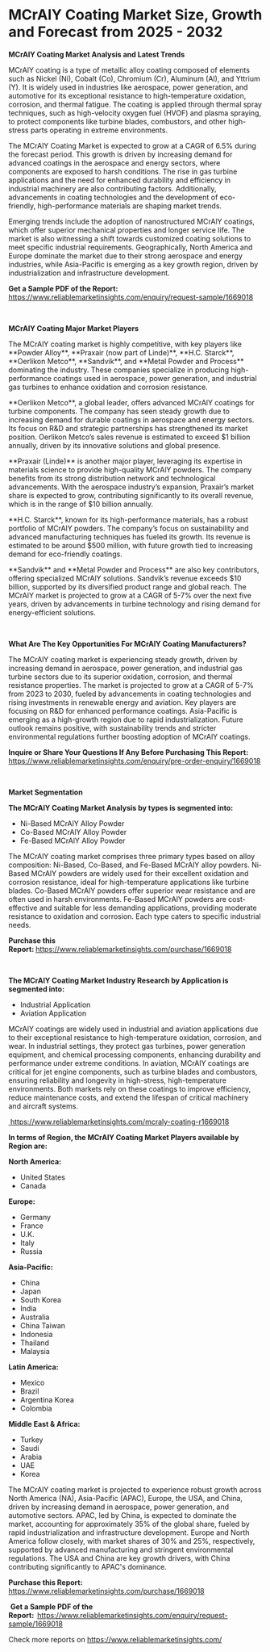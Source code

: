 <p><h1>MCrAlY Coating Market Size, Growth and Forecast from 2025 - 2032</h1></p><p><strong>MCrAlY Coating Market Analysis and Latest Trends</strong></p>
<p><p>MCrAlY coating is a type of metallic alloy coating composed of elements such as Nickel (Ni), Cobalt (Co), Chromium (Cr), Aluminum (Al), and Yttrium (Y). It is widely used in industries like aerospace, power generation, and automotive for its exceptional resistance to high-temperature oxidation, corrosion, and thermal fatigue. The coating is applied through thermal spray techniques, such as high-velocity oxygen fuel (HVOF) and plasma spraying, to protect components like turbine blades, combustors, and other high-stress parts operating in extreme environments.</p><p>The MCrAlY Coating Market is expected to grow at a CAGR of 6.5% during the forecast period. This growth is driven by increasing demand for advanced coatings in the aerospace and energy sectors, where components are exposed to harsh conditions. The rise in gas turbine applications and the need for enhanced durability and efficiency in industrial machinery are also contributing factors. Additionally, advancements in coating technologies and the development of eco-friendly, high-performance materials are shaping market trends.</p><p>Emerging trends include the adoption of nanostructured MCrAlY coatings, which offer superior mechanical properties and longer service life. The market is also witnessing a shift towards customized coating solutions to meet specific industrial requirements. Geographically, North America and Europe dominate the market due to their strong aerospace and energy industries, while Asia-Pacific is emerging as a key growth region, driven by industrialization and infrastructure development.</p></p>
<p><strong>Get a Sample PDF of the Report:&nbsp;</strong> <a href="https://www.reliablemarketinsights.com/enquiry/request-sample/1669018?utm_campaign=1937&utm_medium=2&utm_source=Github&utm_content=ia&utm_term=26012025&utm_id=mcraly-coating">https://www.reliablemarketinsights.com/enquiry/request-sample/1669018</a></p>
<p>&nbsp;</p>
<p><strong>MCrAlY Coating Major Market Players</strong></p>
<p><p>The MCrAlY coating market is highly competitive, with key players like **Powder Alloy**, **Praxair (now part of Linde)**, **H.C. Starck**, **Oerlikon Metco**, **Sandvik**, and **Metal Powder and Process** dominating the industry. These companies specialize in producing high-performance coatings used in aerospace, power generation, and industrial gas turbines to enhance oxidation and corrosion resistance.</p><p>**Oerlikon Metco**, a global leader, offers advanced MCrAlY coatings for turbine components. The company has seen steady growth due to increasing demand for durable coatings in aerospace and energy sectors. Its focus on R&D and strategic partnerships has strengthened its market position. Oerlikon Metco’s sales revenue is estimated to exceed $1 billion annually, driven by its innovative solutions and global presence.</p><p>**Praxair (Linde)** is another major player, leveraging its expertise in materials science to provide high-quality MCrAlY powders. The company benefits from its strong distribution network and technological advancements. With the aerospace industry’s expansion, Praxair’s market share is expected to grow, contributing significantly to its overall revenue, which is in the range of $10 billion annually.</p><p>**H.C. Starck**, known for its high-performance materials, has a robust portfolio of MCrAlY powders. The company’s focus on sustainability and advanced manufacturing techniques has fueled its growth. Its revenue is estimated to be around $500 million, with future growth tied to increasing demand for eco-friendly coatings.</p><p>**Sandvik** and **Metal Powder and Process** are also key contributors, offering specialized MCrAlY solutions. Sandvik’s revenue exceeds $10 billion, supported by its diversified product range and global reach. The MCrAlY market is projected to grow at a CAGR of 5-7% over the next five years, driven by advancements in turbine technology and rising demand for energy-efficient solutions.</p></p>
<p>&nbsp;</p>
<p><strong>What Are The Key Opportunities For MCrAlY Coating Manufacturers?</strong></p>
<p><p>The MCrAlY coating market is experiencing steady growth, driven by increasing demand in aerospace, power generation, and industrial gas turbine sectors due to its superior oxidation, corrosion, and thermal resistance properties. The market is projected to grow at a CAGR of 5-7% from 2023 to 2030, fueled by advancements in coating technologies and rising investments in renewable energy and aviation. Key players are focusing on R&D for enhanced performance coatings. Asia-Pacific is emerging as a high-growth region due to rapid industrialization. Future outlook remains positive, with sustainability trends and stricter environmental regulations further boosting adoption of MCrAlY coatings.</p></p>
<p><strong>Inquire or Share Your Questions If Any Before Purchasing This Report:</strong> <a href="https://www.reliablemarketinsights.com/enquiry/pre-order-enquiry/1669018?utm_campaign=1937&utm_medium=2&utm_source=Github&utm_content=ia&utm_term=26012025&utm_id=mcraly-coating">https://www.reliablemarketinsights.com/enquiry/pre-order-enquiry/1669018</a></p>
<p>&nbsp;</p>
<p><strong>Market Segmentation</strong></p>
<p><strong>The MCrAlY Coating Market Analysis by types is segmented into:</strong></p>
<p><ul><li>Ni-Based MCrAlY Alloy Powder</li><li>Co-Based MCrAlY Alloy Powder</li><li>Fe-Based MCrAlY Alloy Powder</li></ul></p>
<p><p>The MCrAlY coating market comprises three primary types based on alloy composition: Ni-Based, Co-Based, and Fe-Based MCrAlY alloy powders. Ni-Based MCrAlY powders are widely used for their excellent oxidation and corrosion resistance, ideal for high-temperature applications like turbine blades. Co-Based MCrAlY powders offer superior wear resistance and are often used in harsh environments. Fe-Based MCrAlY powders are cost-effective and suitable for less demanding applications, providing moderate resistance to oxidation and corrosion. Each type caters to specific industrial needs.</p></p>
<p><strong>Purchase this Report:&nbsp;</strong><a href="https://www.reliablemarketinsights.com/purchase/1669018?utm_campaign=1937&utm_medium=2&utm_source=Github&utm_content=ia&utm_term=26012025&utm_id=mcraly-coating">https://www.reliablemarketinsights.com/purchase/1669018</a></p>
<p>&nbsp;</p>
<p><strong>The MCrAlY Coating Market Industry Research by Application is segmented into:</strong></p>
<p><ul><li>Industrial Application</li><li>Aviation Application</li></ul></p>
<p><p>MCrAlY coatings are widely used in industrial and aviation applications due to their exceptional resistance to high-temperature oxidation, corrosion, and wear. In industrial settings, they protect gas turbines, power generation equipment, and chemical processing components, enhancing durability and performance under extreme conditions. In aviation, MCrAlY coatings are critical for jet engine components, such as turbine blades and combustors, ensuring reliability and longevity in high-stress, high-temperature environments. Both markets rely on these coatings to improve efficiency, reduce maintenance costs, and extend the lifespan of critical machinery and aircraft systems.</p></p>
<p><a href="https://www.reliablemarketinsights.com/mcraly-coating-r1669018?utm_campaign=1937&utm_medium=2&utm_source=Github&utm_content=ia&utm_term=26012025&utm_id=mcraly-coating">&nbsp;https://www.reliablemarketinsights.com/mcraly-coating-r1669018</a></p>
<p><strong>In terms of Region, the MCrAlY Coating Market Players available by Region are:</strong></p>
<p>
    <p> <strong> North America: </strong>
        <ul>
            <li>United States</li>
            <li>Canada</li>
        </ul>
        </p> 
    <p> <strong> Europe: </strong>
        <ul>
            <li>Germany</li>
            <li>France</li>
            <li>U.K.</li>
            <li>Italy</li>
            <li>Russia</li>
        </ul>
        </p> 
    <p> <strong> Asia-Pacific: </strong>
        <ul>
            <li>China</li>
            <li>Japan</li>
            <li>South Korea</li>
            <li>India</li>
            <li>Australia</li>
            <li>China Taiwan</li>
            <li>Indonesia</li>
            <li>Thailand</li>
            <li>Malaysia</li>
        </ul>
        </p> 
    <p> <strong> Latin America: </strong>
        <ul>
            <li>Mexico</li>
            <li>Brazil</li>
            <li>Argentina Korea</li>
            <li>Colombia</li>
        </ul>
        </p> 
    <p> <strong> Middle East & Africa: </strong>
        <ul>
            <li>Turkey</li>
            <li>Saudi</li>
            <li>Arabia</li>
            <li>UAE</li>
            <li>Korea</li>
        </ul>
    </p>
    </p>
<p><p>The MCrAlY coating market is projected to experience robust growth across North America (NA), Asia-Pacific (APAC), Europe, the USA, and China, driven by increasing demand in aerospace, power generation, and automotive sectors. APAC, led by China, is expected to dominate the market, accounting for approximately 35% of the global share, fueled by rapid industrialization and infrastructure development. Europe and North America follow closely, with market shares of 30% and 25%, respectively, supported by advanced manufacturing and stringent environmental regulations. The USA and China are key growth drivers, with China contributing significantly to APAC's dominance.</p></p>
<p><strong>Purchase this Report: </strong><a href="https://www.reliablemarketinsights.com/purchase/1669018?utm_campaign=1937&utm_medium=2&utm_source=Github&utm_content=ia&utm_term=26012025&utm_id=mcraly-coating">https://www.reliablemarketinsights.com/purchase/1669018</a></p>
<p>&nbsp;<strong>Get a Sample PDF of the Report:&nbsp;&nbsp;</strong><a href="https://www.reliablemarketinsights.com/enquiry/request-sample/1669018?utm_campaign=1937&utm_medium=2&utm_source=Github&utm_content=ia&utm_term=26012025&utm_id=mcraly-coating">https://www.reliablemarketinsights.com/enquiry/request-sample/1669018</a></p>
<p><strong></strong></p>
<p>Check more reports on <a href="https://www.reliablemarketinsights.com/?utm_campaign=1937&utm_medium=2&utm_source=Github&utm_content=ia&utm_term=26012025&utm_id=mcraly-coating">https://www.reliablemarketinsights.com/</a></p>